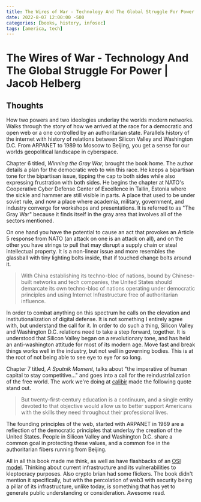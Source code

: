 ```yaml
---
title: The Wires of War - Technology And The Global Struggle For Power | Jacob Helberg
date: 2022-8-07 12:00:00 -500
categories: [books, history, infosec]
tags: [america, tech]
---
```


# The Wires of War - Technology And The Global Struggle For Power | Jacob Helberg

## Thoughts

How two powers and two ideologies underlay the worlds modern networks. Walks through the story of how we arrived at the race for a democratic and open web or a one controlled by an authoritarian state. Parallels history of the internet with history of relations between Silicon Valley and Washington D.C. From ARPANET to 1989 to Moscow to Beijing, you get a sense for our worlds geopolitical landscape in cyberspace.

Chapter 6 titled, _Winning the Gray War_, brought the book home. The author details a plan for the democratic web to win this race. He keeps a bipartisan tone for the bipartisan issue, tipping the cap to both sides while also expressing frustration with both sides. He begins the chapter at NATO's Cooperative Cyber Defense Center of Excellence in Tallin, Estonia where the sickle and hammer are still visible in parts. A place that used to be under soviet rule, and now a place where academia, military, government, and industry converge for workshops and presentations. It is referred to as "The Gray War" because it finds itself in the gray area that involves all of the sectors mentioned.

On one hand you have the potential to cause an act that provokes an Article 5 response from NATO (an attack on one is an attack on all), and on the other you have strings to pull that may disrupt a supply chain or steal intellectual property. It is a non-linear issue and more resembles the glassball with tiny lighting bolts inside, that if touched change bolts around it.

>With China establishing its techno-bloc of nations, bound by Chinese-built networks and tech companies, the United States should demarcate its own techno-bloc of nations operating under democratic principles and using Internet Infrastructure free of authoritarian influence.

In order to combat anything on this spectrum he calls on the elevation and institutionalization of digital defense. It is not something I entirely agree with, but understand the call for it. In order to do such a thing, Silicon Valley and Washington D.C. relations need to take a step forward, together. It is understood that Silicon Valley began on a revolutionary tone, and has held an anti-washington attitude for most of its modern age. Move fast and break things works well in the industry, but not well in governing bodies. This is at the root of not being able to see eye to eye for so long.

Chapter 7 titled, _A Sputnik Moment_, talks about "the imperative of human capital to stay competitive..." and goes into a call for the reindustrialization of the free world. The work we're doing at [calibir](https://calibir.com/) made the following quote stand out.

>But twenty-first-century education is a continuum, and a single entity devoted to that objective would allow us to better support Americans with the skills they need throughout their professional lives.

The founding principles of the web, started with ARPANET in 1969 are a reflection of the democratic principles that underlay the creation of the United States. People in Silicon Valley and Washington D.C. share a common goal in protecting these values, and a common foe in the authoritarian fibers running from Beijing.

All in all this book made me think, as well as have flashbacks of an [OSI model](https://www.wikiwand.com/en/OSI_model). Thinking about current infrastructure and its vulnerabilities to kleptocracy purposes. Also crypto brian had some flickers. The book didn't mention it specifically, but with the percolation of web3 with security being a pillar of its infrastructure, unlike today, is something that has yet to generate public understanding or consideration. Awesome read.
